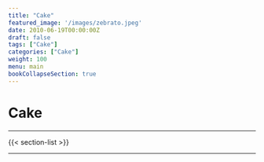 ```yaml
---
title: "Cake"
featured_image: '/images/zebrato.jpeg'
date: 2010-06-19T00:00:00Z
draft: false
tags: ["Cake"]
categories: ["Cake"]
weight: 100
menu: main
bookCollapseSection: true
---
```

# Cake

---

{{< section-list >}}

---